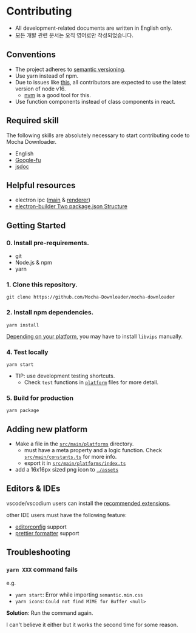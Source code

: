 # Contributing

- All development-related documents are written in English only.
- 모든 개발 관련 문서는 오직 영어로만 작성되었습니다.

## Conventions

- The project adheres to [semantic versioning](https://semver.org).
- Use yarn instead of npm.
- Due to issues like [this](https://github.com/nodejs/node-gyp/issues/2534), all contributors are expected to use the latest version of node v16.
  - [nvm](https://github.com/nvm-sh/nvm) is a good tool for this.
- Use function components instead of class components in react.

## Required skill

The following skills are absolutely necessary to start contributing code to Mocha Downloader.

- English
- [Google-fu](https://www.urbandictionary.com/define.php?term=google-fu)
- [jsdoc](https://jsdoc.app)

## Helpful resources

- electron ipc ([main](https://www.electronjs.org/docs/latest/api/ipc-main) & [renderer](https://www.electronjs.org/docs/latest/api/ipc-renderer))
- [electron-builder Two package.json Structure](https://www.electron.build/tutorials/two-package-structure.html)

## Getting Started

### 0. Install pre-requirements.

- git
- Node.js & npm
- yarn

### 1. Clone this repository.

```
git clone https://github.com/Mocha-Downloader/mocha-downloader
```

### 2. Install npm dependencies.

```
yarn install
```

[Depending on your platform](https://sharp.pixelplumbing.com/install#prebuilt-binaries), you may have to install `libvips` manually.

### 4. Test locally

```
yarn start
```

- TIP: use development testing shortcuts.
  - Check `test` functions in [`platform`](./src/main/platforms) files for more detail.

### 5. Build for production

```
yarn package
```

## Adding new platform

- Make a file in the [`src/main/platforms`](./src/main/platforms) directory.
  - must have a meta property and a logic function. Check [`src/main/constants.ts`](./src/main/constants.ts) for more info.
  - export it in [`src/main/platforms/index.ts`](./src/main/platforms/index.ts)
- add a 16x16px sized png icon to [`./assets`](./assets)

## Editors & IDEs

vscode/vscodium users can install the [recommended extensions](./.vscode/extensions.json).

other IDE users must have the following feature:

- [editorconfig](./.editorconfig) support
- [prettier formatter](./.prettierrc) support

## Troubleshooting

### `yarn XXX` command fails

e.g.

- `yarn start`: Error while importing `semantic.min.css`
- `yarn icons`: `Could not find MIME for Buffer <null>`

**Solution**: Run the command again.

I can't believe it either but it works the second time for some reason.
